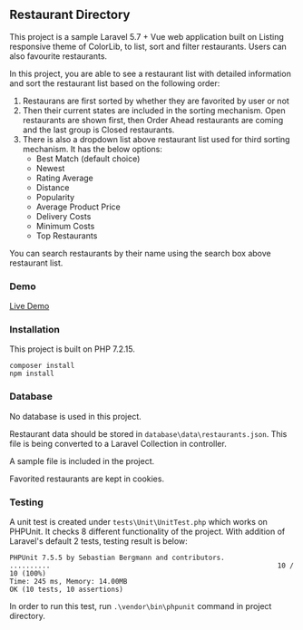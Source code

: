 ## Restaurant Directory

This project is a sample Laravel 5.7 + Vue web application built on Listing responsive theme of ColorLib, to list, sort and filter restaurants. Users can also favourite restaurants.

In this project, you are able to see a restaurant list with detailed information and sort the restaurant list based on the following order:
1. Restaurans are first sorted by whether they are favorited by user or not
1. Then their current states are included in the sorting mechanism. Open restaurants are shown first, then Order Ahead restaurants are coming and the last group is Closed restaurants.
1. There is also a dropdown list above restaurant list used for third sorting mechanism. It has the below options:
	* Best Match (default choice)
	* Newest
	* Rating Average
	* Distance
	* Popularity
	* Average Product Price
	* Delivery Costs
	* Minimum Costs
	* Top Restaurants

You can search restaurants by their name using the search box above restaurant list.

### Demo

[Live Demo](http://165.227.166.12:1999)

### Installation

This project is built on PHP 7.2.15.

`composer install`
<br>
`npm install`

### Database

No database is used in this project.

Restaurant data should be stored in `database\data\restaurants.json`. This file is being converted to a Laravel Collection in controller.

A sample file is included in the project.

Favorited restaurants are kept in cookies.

### Testing

A unit test is created under `tests\Unit\UnitTest.php` which works on PHPUnit. It checks 8 different functionality of the project. With addition of Laravel's default 2 tests, testing result is below:

`PHPUnit 7.5.5 by Sebastian Bergmann and contributors.`
<br>
`..........                                                        10 / 10 (100%)`
<br>
`Time: 245 ms, Memory: 14.00MB`
<br>
`OK (10 tests, 10 assertions)`

In order to run this test, run `.\vendor\bin\phpunit` command in project directory.